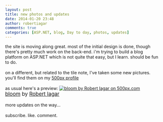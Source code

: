 ```yaml
---
layout: post
title: new photos and updates
date: 2014-01-20 23:48
author: robertiagar
comments: true
categories: [ASP.NET, blog, Day to day, photos, updates]
---
```

the site is moving along great. most of the initial design is done, though there's pretty much work on the back-end. i'm trying to build a blog platform on ASP.NET which is not quite that easy, but I learn. should be fun to do.<br /><br />on a different, but related to the tile note, I've taken some new pictures. you'll find them on my <a href="http://500px.com/RobertIagar">500px profile</a><br /><br />as usual here's a preview: <a href="http://500px.com/photo/58452114">  <img alt="bloom by Robert Iagar on 500px.com" border="0" src="http://ppcdn.500px.org/58452114/e866ed57257ef2dfbc1ae19c612f73a9a7b9a7e9/4.jpg" /></a><br /><span style="font-size:120%;">  <a href="http://500px.com/photo/58452114">bloom</a>  by   <a href="http://500px.com/RobertIagar">Robert Iagar</a></span><br /><br />more updates on the way...<br /><br />subscribe. like. comment.
